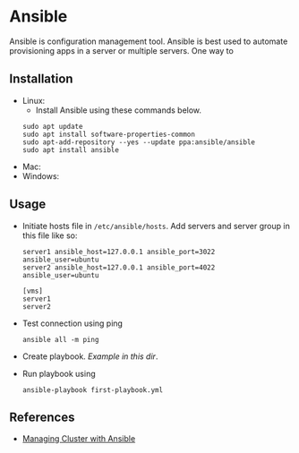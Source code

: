 # Ansible

Ansible is configuration management tool. Ansible is best used to automate provisioning apps in a server or multiple servers. One way to 

## Installation
- Linux:
  - Install Ansible using these commands below.
  ```
  sudo apt update
  sudo apt install software-properties-common
  sudo apt-add-repository --yes --update ppa:ansible/ansible
  sudo apt install ansible
  ```
- Mac:
- Windows:

## Usage
- Initiate hosts file in `/etc/ansible/hosts`. Add servers and server group in this file like so:
  ```
  server1 ansible_host=127.0.0.1 ansible_port=3022 ansible_user=ubuntu
  server2 ansible_host=127.0.0.1 ansible_port=4022 ansible_user=ubuntu

  [vms]
  server1
  server2
  ```

- Test connection using ping
  ```
  ansible all -m ping
  ```
- Create playbook. *Example in this dir*.
- Run playbook using
  ```
  ansible-playbook first-playbook.yml
  ```

## References
- [Managing Cluster with Ansible](https://goinbigdata.com/managing-cluster-with-ansible-playbooks/)